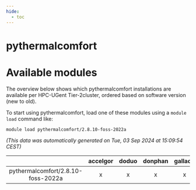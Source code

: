 ```yaml
---
hide:
  - toc
---
```


pythermalcomfort
================

# Available modules


The overview below shows which pythermalcomfort installations are available per HPC-UGent Tier-2cluster, ordered based on software version (new to old).

To start using pythermalcomfort, load one of these modules using a `module load` command like:

```shell
module load pythermalcomfort/2.8.10-foss-2022a
```

*(This data was automatically generated on Tue, 03 Sep 2024 at 15:09:54 CEST)*  

| |accelgor|doduo|donphan|gallade|joltik|shinx|skitty|
| :---: | :---: | :---: | :---: | :---: | :---: | :---: | :---: |
|pythermalcomfort/2.8.10-foss-2022a|x|x|x|x|x|-|x|
